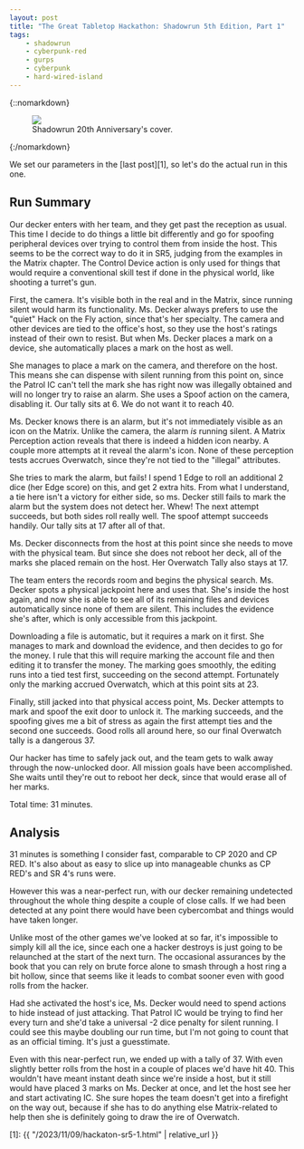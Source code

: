 ```yaml
---
layout: post
title: "The Great Tabletop Hackathon: Shadowrun 5th Edition, Part 1"
tags:
    - shadowrun
    - cyberpunk-red
    - gurps
    - cyberpunk
    - hard-wired-island
---
```


{::nomarkdown}
<figure class="center">
   <img src="{{ "/assets/sr5-cover.png" | absolute_url }}"/>
   <figcaption>
     Shadowrun 20th Anniversary's cover.
   </figcaption>
</figure>
{:/nomarkdown}

We set our parameters in the [last post][1], so let's do the actual run in this
one.

## Run Summary

Our decker enters with her team, and they get past the reception as usual. This
time I decide to do things a little bit differently and go for spoofing
peripheral devices over trying to control them from inside the host. This seems
to be the correct way to do it in SR5, judging from the examples in the Matrix
chapter. The Control Device action is only used for things that would require a
conventional skill test if done in the physical world, like shooting a turret's
gun.

First, the camera. It's visible both in the real and in the Matrix, since
running silent would harm its functionality. Ms. Decker always prefers to use
the "quiet" Hack on the Fly action, since that's her specialty. The camera and
other devices are tied to the office's host, so they use the host's ratings
instead of their own to resist. But when Ms. Decker places a mark on a device,
she automatically places a mark on the host as well.

She manages to place a mark on the camera, and therefore on the host. This means
she can dispense with silent running from this point on, since the Patrol IC
can't tell the mark she has right now was illegally obtained and will no longer
try to raise an alarm. She uses a Spoof action on the camera, disabling it. Our
tally sits at 6. We do not want it to reach 40.

Ms. Decker knows there is an alarm, but it's not immediately visible as an icon
on the Matrix. Unlike the camera, the alarm _is_ running silent. A Matrix
Perception action reveals that there is indeed a hidden icon nearby. A couple
more attempts at it reveal the alarm's icon. None of these perception tests
accrues Overwatch, since they're not tied to the "illegal" attributes.

She tries to mark the alarm, but fails! I spend 1 Edge to roll an additional 2
dice (her Edge score) on this, and get 2 extra hits. From what I understand, a
tie here isn't a victory for either side, so ms. Decker still fails to mark the
alarm but the system does not detect her. Whew! The next attempt succeeds, but
both sides roll really well. The spoof attempt succeeds handily. Our tally sits
at 17 after all of that.

Ms. Decker disconnects from the host at this point since she needs to move with
the physical team. But since she does not reboot her deck, all of the marks she
placed remain on the host. Her Overwatch Tally also stays at 17.

The team enters the records room and begins the physical search. Ms. Decker
spots a physical jackpoint here and uses that. She's inside the host again, and
now she is able to see all of its remaining files and devices automatically
since none of them are silent. This includes the evidence she's after, which is
only accessible from this jackpoint.

Downloading a file is automatic, but it requires a mark on it first. She manages
to mark and download the evidence, and then decides to go for the money. I rule
that this will require marking the account file and then editing it to transfer
the money. The marking goes smoothly, the editing runs into a tied test first,
succeeding on the second attempt. Fortunately only the marking accrued
Overwatch, which at this point sits at 23.

Finally, still jacked into that physical access point, Ms. Decker attempts to
mark and spoof the exit door to unlock it. The marking succeeds, and the
spoofing gives me a bit of stress as again the first attempt ties and the second
one succeeds. Good rolls all around here, so our final Overwatch tally is a
dangerous 37.

Our hacker has time to safely jack out, and the team gets to walk away through
the now-unlocked door. All mission goals have been accomplished. She waits until
they're out to reboot her deck, since that would erase all of her marks.

Total time: 31 minutes.

## Analysis

31 minutes is something I consider fast, comparable to CP 2020 and CP RED. It's
also about as easy to slice up into manageable chunks as CP RED's and SR 4's
runs were.

However this was a near-perfect run, with our decker remaining undetected
throughout the whole thing despite a couple of close calls. If we had been
detected at any point there would have been cybercombat and things would have
taken longer.

Unlike most of the other games we've looked at so far, it's impossible to simply
kill all the ice, since each one a hacker destroys is just going to be
relaunched at the start of the next turn. The occasional assurances by the book
that you can rely on brute force alone to smash through a host ring a bit
hollow, since that seems like it leads to combat sooner even with good rolls
from the hacker.

Had she activated the host's ice, Ms. Decker would need to spend actions to hide
instead of just attacking. That Patrol IC would be trying to find her every turn
and she'd take a universal -2 dice penalty for silent running. I could see this
maybe doubling our run time, but I'm not going to count that as an official
timing. It's just a guesstimate.

Even with this near-perfect run, we ended up with a tally of 37. With even
slightly better rolls from the host in a couple of places we'd have hit 40. This
wouldn't have meant instant death since we're inside a host, but it still would
have placed 3 marks on Ms. Decker at once, and let the host see her and start
activating IC. She sure hopes the team doesn't get into a firefight on the way
out, because if she has to do anything else Matrix-related to help then she is
definitely going to draw the ire of Overwatch.

[1]: {{ "/2023/11/09/hackaton-sr5-1.html" | relative_url }}
